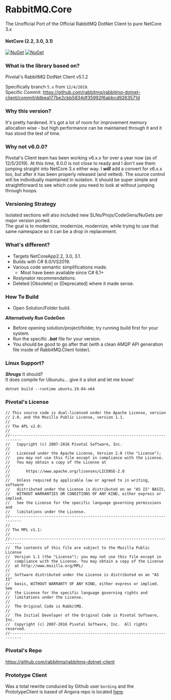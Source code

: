 # RabbitMQ.Core  
 The Unofficial Port of the Official RabbitMQ DotNet Client to pure NetCore 3.x  
 
#### NetCore (2.2, 3.0, 3.1)
[![NuGet](https://img.shields.io/nuget/dt/RabbitMQ.Core.Client.svg)](https://www.nuget.org/packages/RabbitMQ.Core.Client/) [![NuGet](https://img.shields.io/nuget/v/RabbitMQ.Core.Client.svg)](https://www.nuget.org/packages/RabbitMQ.Core.Client/)
 
### What is the library based on?  
Pivotal's RabbitMQ DotNet Client v5.1.2

Specifically branch `5.x` from `12/4/2019`.  
Specific Commit: https://github.com/rabbitmq/rabbitmq-dotnet-client/commit/ddbea177be2cbb5834df35992f6abbcd9263571d

### Why this version?
It's pretty hardened. It's got a lot of room for improvement memory allocation wise - but high performance can be maintained through it and it has stood the test of time.  

### Why not v6.0.0?  
 Pivotal's Client team has been working v6.x.x for over a year now (as of 12/5/2019). At this time, 6.0.0 is not close to ready and I don't see them jumping straight into NetCore 3.x either way. I ***will*** add a convert for v6.x.x too, but after it has been properly released (and vetted). The source control will be individually maintained in isolation. It should be super simple and straightforward to see which code you need to look at without jumping through hoops.  

### Versioning Strategy  
Isolated sections will also included new SLNs/Projs/CodeGens/NuGets per major version ported.    
The goal is to modernize, modernize, modernize, while trying to use that same namespace so it can be a drop in replacement.   

### What's different?  
 * Targets NetCoreApp2.2, 3.0, 3.1.  
 * Builds with C# 8.0/VS2019.  
 * Various code semantic simplifications made.  
   * Most have been available since C# 6.1+   
 * Roslynator recommendations.  
 * Deleted [Obsolete] or [Deprecated] where it made sense.  

### How To Build  
 * Open Solution/Folder build.
 
**Alternatively Run CodeGen**  
 * Before opening solution/project/folder, try running build first for your system.  
 * Run the specific ***.bat*** file for your version.  
 * You should be good to go after that (with a clean AMQP API generation file inside of RabbitMQ.Client folder).  
 
### Linux Support?
 ***Shrugs*** It should?  
 It does compile for Ubunutu... give it a shot and let me know!  
 
`dotnet build --runtime ubuntu.19.04-x64`
 
### Pivotal's License
 
```
// This source code is dual-licensed under the Apache License, version
// 2.0, and the Mozilla Public License, version 1.1.
//
// The APL v2.0:
//
//---------------------------------------------------------------------------
//   Copyright (c) 2007-2016 Pivotal Software, Inc.
//
//   Licensed under the Apache License, Version 2.0 (the "License");
//   you may not use this file except in compliance with the License.
//   You may obtain a copy of the License at
//
//       https://www.apache.org/licenses/LICENSE-2.0
//
//   Unless required by applicable law or agreed to in writing, software
//   distributed under the License is distributed on an "AS IS" BASIS,
//   WITHOUT WARRANTIES OR CONDITIONS OF ANY KIND, either express or implied.
//   See the License for the specific language governing permissions and
//   limitations under the License.
//---------------------------------------------------------------------------
//
// The MPL v1.1:
//
//---------------------------------------------------------------------------
//  The contents of this file are subject to the Mozilla Public License
//  Version 1.1 (the "License"); you may not use this file except in
//  compliance with the License. You may obtain a copy of the License
//  at http://www.mozilla.org/MPL/
//
//  Software distributed under the License is distributed on an "AS IS"
//  basis, WITHOUT WARRANTY OF ANY KIND, either express or implied. See
//  the License for the specific language governing rights and
//  limitations under the License.
//
//  The Original Code is RabbitMQ.
//
//  The Initial Developer of the Original Code is Pivotal Software, Inc.
//  Copyright (c) 2007-2016 Pivotal Software, Inc.  All rights reserved.
//---------------------------------------------------------------------------
```

### Pivotal's Repo

https://github.com/rabbitmq/rabbitmq-dotnet-client  


### Prototype Client
Was a total rewrite conduced by Github user `bording` and the PrototypeClient is based of Angora repo is located [here](https://github.com/bording/Angora).